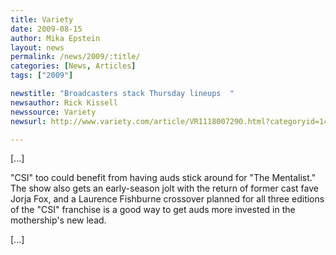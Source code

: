 ```yaml
---
title: Variety
date: 2009-08-15
author: Mika Epstein
layout: news
permalink: /news/2009/:title/
categories: [News, Articles]
tags: ["2009"]

newstitle: "Broadcasters stack Thursday lineups  "
newsauthor: Rick Kissell  
newssource: Variety  
newsurl: http://www.variety.com/article/VR1118007290.html?categoryid=14&cs=1  

---
```


[...]

"CSI" too could benefit from having auds stick around for "The Mentalist." The show also gets an early-season jolt with the return of former cast fave Jorja Fox, and a Laurence Fishburne crossover planned for all three editions of the "CSI" franchise is a good way to get auds more invested in the mothership's new lead. 

[...]  
